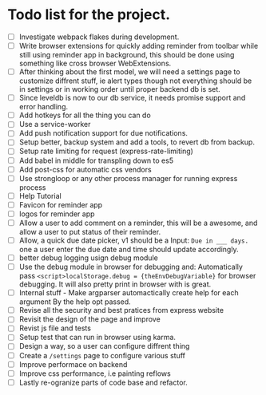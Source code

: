 # Todo list for the project.

- [ ] Investigate webpack flakes during development.
- [ ] Write browser extensions for quickly adding reminder from toolbar
      while still using reminder app in background, this should be done using
      something like cross browser WebExtensions.
- [ ] After thinking about the first model, we will need a settings
      page to customize diffrent stuff, ie alert types though not everything
      should be in settings or in working order until proper backend db is set.
- [ ] Since leveldb is now to our db service, it needs promise support and error handling.
- [ ] Add hotkeys for all the thing you can do
- [ ] Use a service-worker
- [ ] Add push notification support for due notifications.
- [ ] Setup better, backup system and add a tools, to revert db from backup.
- [ ] Setup rate limiting for request (express-rate-limiting)
- [ ] Add babel in middle for transpling down to es5
- [ ] Add post-css for automatic css vendors
- [ ] Use strongloop or any other process manager for running express process
- [ ] Help Tutorial
- [ ] Favicon for reminder app
- [ ] logos for reminder app
- [ ] Allow a user to add comment on a reminder, this will be a awesome, and allow
      a user to put status of their reminder.
- [ ] Allow, a quick due date picker, v1 should be a Input: `Due in ___ days.` one a user enter
      the due date and time should update accordingly.
- [ ] better debug logging usign debug module
- [ ] Use the debug module in browser for debugging and:
        Automatically pass `<script>localStorage.debug = {theEnvDebugVariable}`
        for browser debugging. It will also pretty print in browser with is great.
- [ ] Internal stuff - Make argparser automactically create help for each argument
      By the help opt passed.
- [ ] Revise all the security and best pratices from express website
- [ ] Revisit the design of the page and improve
- [ ] Revist js file and tests
- [ ] Setup test that can run in browser using karma.
- [ ] Design a way, so a user can configure diffrent thing
- [ ] Create a `/settings` page to configure various stuff
- [ ] Improve performace on backend
- [ ] Improve css performance, i.e painting reflows
- [ ] Lastly re-ogranize parts of code base and refactor.
